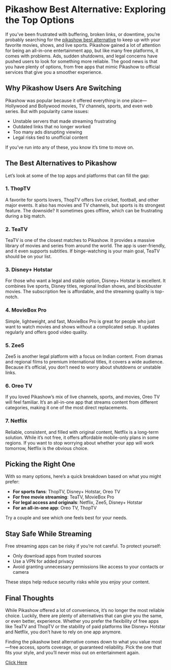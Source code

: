 # Pikashow Best Alternative: Exploring the Top Options

If you’ve been frustrated with buffering, broken links, or downtime, you’re probably searching for the [pikashow best alternative](https://pikashow.bz/) to keep up with your favorite movies, shows, and live sports. Pikashow gained a lot of attention for being an all-in-one entertainment app, but like many free platforms, it comes with problems. Ads, sudden shutdowns, and legal concerns have pushed users to look for something more reliable. The good news is that you have plenty of options, from free apps that mimic Pikashow to official services that give you a smoother experience.

## Why Pikashow Users Are Switching

Pikashow was popular because it offered everything in one place—Hollywood and Bollywood movies, TV channels, sports, and even web series. But with popularity came issues:

- Unstable servers that made streaming frustrating  
- Outdated links that no longer worked  
- Too many ads disrupting viewing  
- Legal risks tied to unofficial content  

If you’ve run into any of these, you know it’s time to move on.

## The Best Alternatives to Pikashow

Let’s look at some of the top apps and platforms that can fill the gap:

### 1. ThopTV
A favorite for sports lovers, ThopTV offers live cricket, football, and other major events. It also has movies and TV channels, but sports is its strongest feature. The downside? It sometimes goes offline, which can be frustrating during a big match.

### 2. TeaTV
TeaTV is one of the closest matches to Pikashow. It provides a massive library of movies and series from around the world. The app is user-friendly, and it even supports subtitles. If binge-watching is your main goal, TeaTV should be on your list.

### 3. Disney+ Hotstar
For those who want a legal and stable option, Disney+ Hotstar is excellent. It combines live sports, Disney titles, regional Indian shows, and blockbuster movies. The subscription fee is affordable, and the streaming quality is top-notch.

### 4. MovieBox Pro
Simple, lightweight, and fast, MovieBox Pro is great for people who just want to watch movies and shows without a complicated setup. It updates regularly and offers good video quality.

### 5. Zee5
Zee5 is another legal platform with a focus on Indian content. From dramas and regional films to premium international titles, it covers a wide audience. Because it’s official, you don’t need to worry about shutdowns or unstable links.

### 6. Oreo TV
If you loved Pikashow’s mix of live channels, sports, and movies, Oreo TV will feel familiar. It’s an all-in-one app that streams content from different categories, making it one of the most direct replacements.

### 7. Netflix
Reliable, consistent, and filled with original content, Netflix is a long-term solution. While it’s not free, it offers affordable mobile-only plans in some regions. If you want to stop worrying about whether your app will work tomorrow, Netflix is the obvious choice.

## Picking the Right One

With so many options, here’s a quick breakdown based on what you might prefer:

- **For sports fans**: ThopTV, Disney+ Hotstar, Oreo TV  
- **For free movie streaming**: TeaTV, MovieBox Pro  
- **For legal access and originals**: Netflix, Zee5, Disney+ Hotstar  
- **For an all-in-one app**: Oreo TV, ThopTV  

Try a couple and see which one feels best for your needs.

## Stay Safe While Streaming

Free streaming apps can be risky if you’re not careful. To protect yourself:

- Only download apps from trusted sources  
- Use a VPN for added privacy  
- Avoid granting unnecessary permissions like access to your contacts or camera  

These steps help reduce security risks while you enjoy your content.

## Final Thoughts

While Pikashow offered a lot of convenience, it’s no longer the most reliable choice. Luckily, there are plenty of alternatives that can give you the same, or even better, experience. Whether you prefer the flexibility of free apps like TeaTV and ThopTV or the stability of paid platforms like Disney+ Hotstar and Netflix, you don’t have to rely on one app anymore.

Finding the pikashow best alternative comes down to what you value most—free access, sports coverage, or guaranteed reliability. Pick the one that fits your style, and you’ll never miss out on entertainment again.

[Click Here](https://pikashow.bz/)
